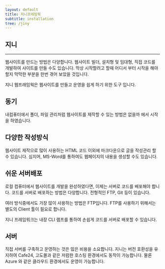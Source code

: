 ```yaml
---
layout: default
title: 지니프레임웍
subtitle: installation
tree: /jiny
---
```


## 지니
---

웹사이트를 만드는 방법은 다양합니다. 웹사이트 빌더, 설치형 및 임대형, 직접 코드를 개발하여 사이트를 만들 수도 있습니다.
막상 시작할려고 할때 어디서 부터 시작을 해야 할지 막막한 부분을 한번 겪어 보았을 것입니다.

지니 웹프래임웍은 웹사이트를 만들고 운영을 쉽게 하기 위한 도구 입니다. 


## 동기
내컴퓨터에서 폴더, 파일 관리처럼 웹사이트를 제작할 수 있는 방법은 없을까 에서 시작을 하였습니다.

## 다양한 작성방식
웹사이트 제작으로 많이 사용하는 HTML 코드 이외에 마크다운으로 글을 작성관리 할 수 있습니다. 심지어, MS-Word를 통하여도 웹페이지의 내용을 생성할 수도 있습니다.

## 쉬운 서버배포
로컬 컴퓨터에서 웹사이트를 개발을 완성하였다면, 이제는 서버로 코드를 배포해야 합니다. 코드를 서버로 배포하는 방법은 다양합니다. 전형적인 FTP, Git 등이 있습니다.

여러 방식중에서도 가장 많이 사용하는 방법은 FTP입니다. FTP를 사용하기 위해서는 별도의 Client 툴이 필요로 합니다.

지니 프레임워크는 내장 CLI 램프를 통하여 손쉽게 코드를 서버로 배포할 수 있습니다.

## 서버
직접 서버를 구축하고 운영하는 것은 많은 비용을 소요합니다. 지니는 버전 호환성을 유지하여 Cafe24, 고도몰과 같은 저럼한 호스팅 환경에서도 동작이 가능합니다.
물론 Azure 와 같은 클라우드 환경에서도 운영이 가능합니다.


